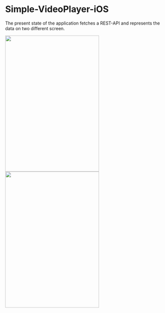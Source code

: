 # Simple-VideoPlayer-iOS
The present state of the application fetches a REST-API and represents the data on two different screen.


<p float="left">
  <img src="https://github.com/meshileya/Simple-VideoPlayer-iOS/blob/master/1.png" width="300" height = "434"/>
  <img src="https://github.com/meshileya/Simple-VideoPlayer-iOS/blob/master/2.png" width="300" height = "434" />
</p>
